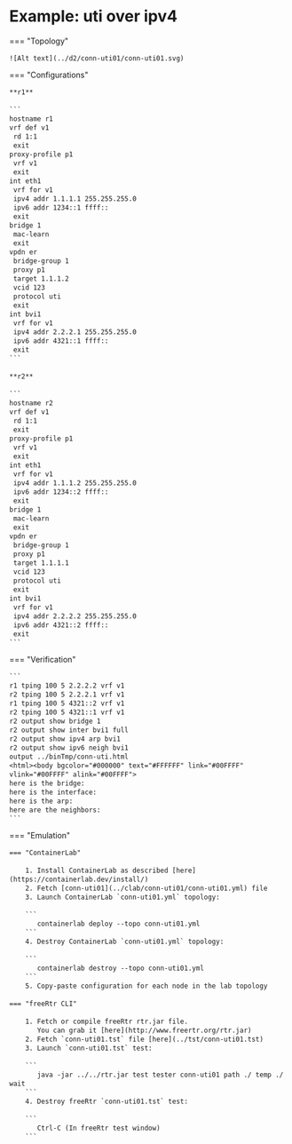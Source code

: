 # Example: uti over ipv4

=== "Topology"

    ![Alt text](../d2/conn-uti01/conn-uti01.svg)

=== "Configurations"

    **r1**

    ```
    hostname r1
    vrf def v1
     rd 1:1
     exit
    proxy-profile p1
     vrf v1
     exit
    int eth1
     vrf for v1
     ipv4 addr 1.1.1.1 255.255.255.0
     ipv6 addr 1234::1 ffff::
     exit
    bridge 1
     mac-learn
     exit
    vpdn er
     bridge-group 1
     proxy p1
     target 1.1.1.2
     vcid 123
     protocol uti
     exit
    int bvi1
     vrf for v1
     ipv4 addr 2.2.2.1 255.255.255.0
     ipv6 addr 4321::1 ffff::
     exit
    ```

    **r2**

    ```
    hostname r2
    vrf def v1
     rd 1:1
     exit
    proxy-profile p1
     vrf v1
     exit
    int eth1
     vrf for v1
     ipv4 addr 1.1.1.2 255.255.255.0
     ipv6 addr 1234::2 ffff::
     exit
    bridge 1
     mac-learn
     exit
    vpdn er
     bridge-group 1
     proxy p1
     target 1.1.1.1
     vcid 123
     protocol uti
     exit
    int bvi1
     vrf for v1
     ipv4 addr 2.2.2.2 255.255.255.0
     ipv6 addr 4321::2 ffff::
     exit
    ```

=== "Verification"

    ```
    r1 tping 100 5 2.2.2.2 vrf v1
    r2 tping 100 5 2.2.2.1 vrf v1
    r1 tping 100 5 4321::2 vrf v1
    r2 tping 100 5 4321::1 vrf v1
    r2 output show bridge 1
    r2 output show inter bvi1 full
    r2 output show ipv4 arp bvi1
    r2 output show ipv6 neigh bvi1
    output ../binTmp/conn-uti.html
    <html><body bgcolor="#000000" text="#FFFFFF" link="#00FFFF" vlink="#00FFFF" alink="#00FFFF">
    here is the bridge:
    here is the interface:
    here is the arp:
    here are the neighbors:
    ```

=== "Emulation"

    === "ContainerLab"

        1. Install ContainerLab as described [here](https://containerlab.dev/install/)  
        2. Fetch [conn-uti01](../clab/conn-uti01/conn-uti01.yml) file  
        3. Launch ContainerLab `conn-uti01.yml` topology:  

        ```
           containerlab deploy --topo conn-uti01.yml  
        ```
        4. Destroy ContainerLab `conn-uti01.yml` topology:  

        ```
           containerlab destroy --topo conn-uti01.yml  
        ```
        5. Copy-paste configuration for each node in the lab topology

    === "freeRtr CLI"

        1. Fetch or compile freeRtr rtr.jar file.  
           You can grab it [here](http://www.freertr.org/rtr.jar)  
        2. Fetch `conn-uti01.tst` file [here](../tst/conn-uti01.tst)  
        3. Launch `conn-uti01.tst` test:  

        ```
           java -jar ../../rtr.jar test tester conn-uti01 path ./ temp ./ wait
        ```
        4. Destroy freeRtr `conn-uti01.tst` test:  

        ```
           Ctrl-C (In freeRtr test window)
        ```

